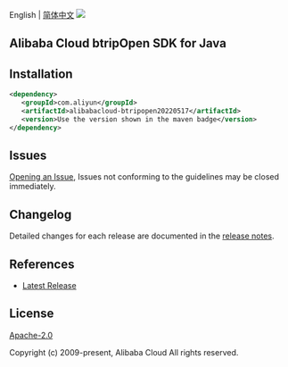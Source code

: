 English | [简体中文](README-CN.md)
![](https://aliyunsdk-pages.alicdn.com/icons/AlibabaCloud.svg)

## Alibaba Cloud btripOpen SDK for Java

## Installation

```xml
<dependency>
   <groupId>com.aliyun</groupId>
   <artifactId>alibabacloud-btripopen20220517</artifactId>
   <version>Use the version shown in the maven badge</version>
</dependency>
```

## Issues
[Opening an Issue](https://github.com/aliyun/alibabacloud-java-async-sdk/issues/new), Issues not conforming to the guidelines may be closed immediately.

## Changelog
Detailed changes for each release are documented in the [release notes](./ChangeLog.txt).

## References
* [Latest Release](https://github.com/aliyun/alibabacloud-async-java-sdk/)

## License
[Apache-2.0](http://www.apache.org/licenses/LICENSE-2.0)

Copyright (c) 2009-present, Alibaba Cloud All rights reserved.